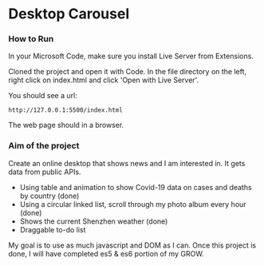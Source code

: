 # Desktop Carousel

### How to Run

In your Microsoft Code, make sure you install Live Server from Extensions.

Cloned the project and open it with Code.
In the file directory on the left, right click on index.html and click 'Open with Live Server'.

You should see a url:
```
http://127.0.0.1:5500/index.html
```
The web page should in a browser.

### Aim of the project

Create an online desktop that shows news and I am interested in. It gets data from public APIs.

- Using table and animation to show Covid-19 data on cases and deaths by country (done)
- Using a circular linked list, scroll through my photo album every hour (done)
- Shows the current Shenzhen weather (done)
- Draggable to-do list

My goal is to use as much javascript and DOM as I can. Once this project is done, I will have completed es5 & es6 portion of my GROW.